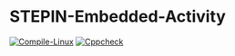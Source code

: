 # STEPIN-Embedded-Activity
[![Compile-Linux](https://github.com/ChaitraBS-1999/STEPIN-Embedded-Activity/actions/workflows/Complile.yml/badge.svg)](https://github.com/ChaitraBS-1999/STEPIN-Embedded-Activity/actions/workflows/Complile.yml)
[![Cppcheck](https://github.com/ChaitraBS-1999/STEPIN-Embedded-Activity/actions/workflows/CodeQuality.yml/badge.svg)](https://github.com/ChaitraBS-1999/STEPIN-Embedded-Activity/actions/workflows/CodeQuality.yml)
